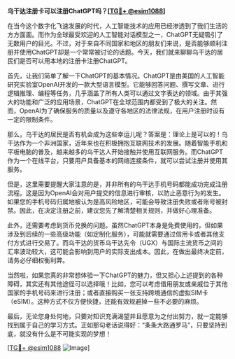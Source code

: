 **乌干达注册卡可以注册ChatGPT吗？[[TG💪+ @esim1088](https://t.me/s/esim1088)]**

在当今这个数字化飞速发展的时代，人工智能技术的应用已经渗透到了我们生活的方方面面。而作为全球最受欢迎的人工智能对话模型之一，ChatGPT无疑吸引了无数用户的目光。不过，对于来自不同国家和地区的朋友们来说，是否能够顺利注册并使用ChatGPT却是一个常常被讨论的话题。今天，我们就来聊聊乌干达的居民们是否可以用本地的注册卡注册ChatGPT。

首先，让我们简单了解一下ChatGPT的基本情况。ChatGPT是由美国的人工智能研究实验室OpenAI开发的一款大型语言模型。它能够回答问题、撰写文章、进行逻辑推理、编程等任务，几乎涵盖了所有人类可以通过文字表达的领域。由于其强大的功能和广泛的应用场景，ChatGPT在全球范围内都受到了极大的关注。然而，OpenAI为了确保服务的质量以及遵守各地区的法律法规，在用户注册时设有一定的限制条件。

那么，乌干达的居民是否有机会成为这些幸运儿呢？答案是：理论上是可以的！乌干达作为一个非洲国家，近年来也在积极拥抱互联网技术的发展。随着智能手机和平板电脑的普及，越来越多的乌干达人开始接触并使用互联网服务。而ChatGPT作为一个在线平台，只要用户具备基本的网络连接条件，就可以尝试注册并使用其服务。

但是，这里需要提醒大家注意的是，并非所有的乌干达手机号码都能成功完成注册流程。这是因为OpenAI会对用户提交的信息进行审核，以防止恶意行为的发生。如果您的手机号码归属地被认为是高风险地区，可能会导致注册失败或者账号被封禁。因此，在决定注册之前，建议您先了解清楚相关规则，并做好心理准备。

此外，还需要考虑到货币兑换的问题。虽然ChatGPT本身是免费使用的，但如果涉及到后续的一些高级功能（如定制化服务），可能就需要通过信用卡或者其他支付方式进行交易了。而乌干达的货币乌干达先令（UGX）与国际主流货币之间的汇率波动较大，这可能会影响到用户的实际支出成本。因此，在做出最终决定前，请务必仔细权衡利弊。

当然啦，如果您真的非常想体验一下ChatGPT的魅力，但又担心上述提到的各种障碍，其实还有其他途径可以选择哦！比如，您可以考虑借用朋友或亲戚位于其他国家的手机号码来进行注册；或者直接购买一张支持跨境通信的虚拟SIM卡（eSIM）。这种方式不仅方便快捷，还能有效规避掉一些不必要的麻烦。

最后，无论您身处何地，只要对知识充满渴望并且愿意为之付出努力，就一定能够找到属于自己的学习方式。正如那句老话说得好：“条条大路通罗马”，只要坚持到底，就没有什么是不可能实现的梦想！

[[TG💪+ @esim1088](https://t.me/s/esim1088) ![Image](https://i.postimg.cc/4NQfJmqS/Snipaste-2025-05-13-00-14-12.png)]